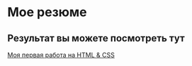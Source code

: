 # Мое резюме

## Результат вы можете посмотреть тут 

[Моя первая работа на HTML & CSS](https://andros-sh.github.io/resume/)
